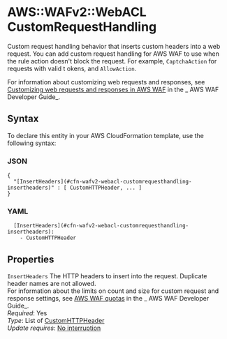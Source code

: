 # AWS::WAFv2::WebACL CustomRequestHandling<a name="aws-properties-wafv2-webacl-customrequesthandling"></a>

Custom request handling behavior that inserts custom headers into a web request\. You can add custom request handling for AWS WAF to use when the rule action doesn't block the request\. For example, `CaptchaAction` for requests with valid t okens, and `AllowAction`\.

For information about customizing web requests and responses, see [Customizing web requests and responses in AWS WAF](https://docs.aws.amazon.com/waf/latest/developerguide/waf-custom-request-response.html) in the _ AWS WAF Developer Guide_\.

## Syntax<a name="aws-properties-wafv2-webacl-customrequesthandling-syntax"></a>

To declare this entity in your AWS CloudFormation template, use the following syntax:

### JSON<a name="aws-properties-wafv2-webacl-customrequesthandling-syntax.json"></a>

```
{
  "[InsertHeaders](#cfn-wafv2-webacl-customrequesthandling-insertheaders)" : [ CustomHTTPHeader, ... ]
}
```

### YAML<a name="aws-properties-wafv2-webacl-customrequesthandling-syntax.yaml"></a>

```
  [InsertHeaders](#cfn-wafv2-webacl-customrequesthandling-insertheaders):
    - CustomHTTPHeader
```

## Properties<a name="aws-properties-wafv2-webacl-customrequesthandling-properties"></a>

`InsertHeaders` <a name="cfn-wafv2-webacl-customrequesthandling-insertheaders"></a>
The HTTP headers to insert into the request\. Duplicate header names are not allowed\.  
For information about the limits on count and size for custom request and response settings, see [AWS WAF quotas](https://docs.aws.amazon.com/waf/latest/developerguide/limits.html) in the _ AWS WAF Developer Guide_\.  
_Required_: Yes  
_Type_: List of [CustomHTTPHeader](aws-properties-wafv2-webacl-customhttpheader.md)  
_Update requires_: [No interruption](https://docs.aws.amazon.com/AWSCloudFormation/latest/UserGuide/using-cfn-updating-stacks-update-behaviors.html#update-no-interrupt)
